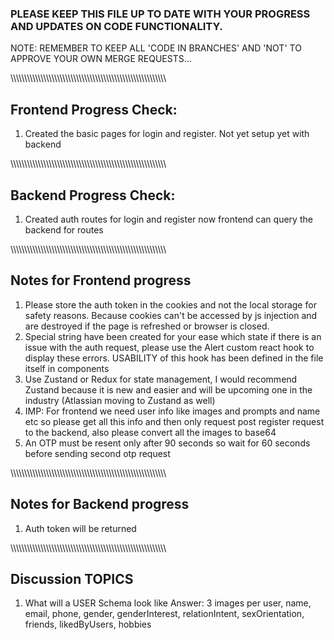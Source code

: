 ### PLEASE KEEP THIS FILE UP TO DATE WITH YOUR PROGRESS AND UPDATES ON CODE FUNCTIONALITY.

NOTE: REMEMBER TO KEEP ALL 'CODE IN BRANCHES' AND 'NOT' TO APPROVE YOUR OWN MERGE REQUESTS...

\\\\\\\\\\\\\\\\\\\\\\\\\\\\\\\\\\\\\\\\\\\\\\\\\\\\\\\\\\\\\\\\\\\\\\\\\\\\\\\\\\\\\\\\\\\\\\\\\\\\\\\\\\\\\\\\\\

## Frontend Progress Check:

1. Created the basic pages for login and register. Not yet setup yet with backend

\\\\\\\\\\\\\\\\\\\\\\\\\\\\\\\\\\\\\\\\\\\\\\\\\\\\\\\\\\\\\\\\\\\\\\\\\\\\\\\\\\\\\\\\\\\\\\\\\\\\\\\\\\\\\\\\\\

## Backend Progress Check:

1. Created auth routes for login and register now frontend can query the backend for routes

\\\\\\\\\\\\\\\\\\\\\\\\\\\\\\\\\\\\\\\\\\\\\\\\\\\\\\\\\\\\\\\\\\\\\\\\\\\\\\\\\\\\\\\\\\\\\\\\\\\\\\\\\\\\\\\\\\

## Notes for Frontend progress

1. Please store the auth token in the cookies and not the local storage for safety reasons. Because cookies can't be accessed by js injection and are destroyed if the page is refreshed or browser is closed.
2. Special string have been created for your ease which state if there is an issue with the auth request, please use the Alert custom react hook to display these errors. USABILITY of this hook has been defined in the file itself in components
3. Use Zustand or Redux for state management, I would recommend Zustand because it is new and easier and will be upcoming one in the industry (Atlassian moving to Zustand as well)
4. IMP: For frontend we need user info like images and prompts and name etc so please get all this info and then only request post register request to the backend, also please convert all the images to base64
5. An OTP must be resent only after 90 seconds so wait for 60 seconds before sending second otp request

\\\\\\\\\\\\\\\\\\\\\\\\\\\\\\\\\\\\\\\\\\\\\\\\\\\\\\\\\\\\\\\\\\\\\\\\\\\\\\\\\\\\\\\\\\\\\\\\\\\\\\\\\\\\\\\\\\

## Notes for Backend progress

1. Auth token will be returned

\\\\\\\\\\\\\\\\\\\\\\\\\\\\\\\\\\\\\\\\\\\\\\\\\\\\\\\\\\\\\\\\\\\\\\\\\\\\\\\\\\\\\\\\\\\\\\\\\\\\\\\\\\\\\\\\\\

## Discussion TOPICS

1. What will a USER Schema look like
   Answer: 3 images per user, name, email, phone, gender, genderInterest, relationIntent, sexOrientation, friends, likedByUsers, hobbies
